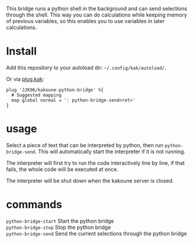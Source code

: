 This bridge runs a python shell in the background and can send selections through the shell.
This way you can do calculations while keeping memory of previous variables, so this enables you to use variables in later calculations.

# Install

Add this repository to your autoload dir: `~/.config/kak/autoload/`.

Or via [plug.kak](https://github.com/andreyorst/plug.kak):

```
plug 'JJK96/kakoune-python-bridge' %{
  # Suggested mapping
  map global normal = ': python-bridge-send<ret>'
}
```

# usage

Select a piece of text that can be interpreted by python, then run `python-bridge-send`.
This will automatically start the interpreter if it is not running.

The interpreter will first try to run the code interactively line by line, if that fails, the whole code will be executed at once.

The interpreter will be shut down when the kakoune server is closed.

# commands

`python-bridge-start` Start the python bridge  
`python-bridge-stop` Stop the python bridge  
`python-bridge-send` Send the current selections through the python bridge  
